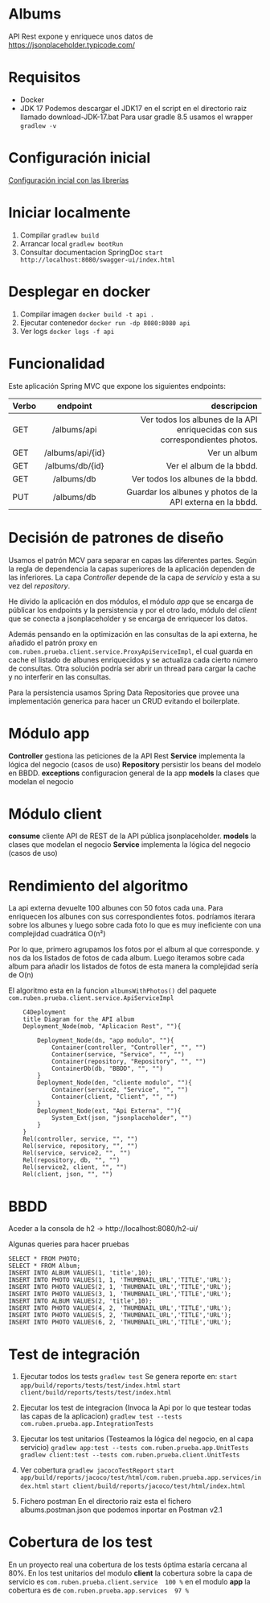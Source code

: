
# Albums
API Rest expone  y enriquece unos datos de https://jsonplaceholder.typicode.com/


# Requisitos
- Docker
- JDK 17 
Podemos descargar el JDK17 en el script en el directorio raiz llamado download-JDK-17.bat
Para usar gradle 8.5 usamos el wrapper ```gradlew -v```


# Configuración inicial
[Configuración incial con las librerías](https://start.spring.io/#!type=gradle-project&language=java&platformVersion=3.2.1&packaging=war&jvmVersion=17&groupId=com.typicode&artifactId=jsonplaceholder&name=jsonplaceholder&description=Api%20Rest&packageName=com.typicode.jsonplaceholder&dependencies=data-jpa,h2,web,devtools,cloud-feign,lombok)


# Iniciar localmente
1. Compilar
```gradlew build```
2. Arrancar local
```gradlew bootRun```
3. Consultar documentacion SpringDoc
```start http://localhost:8080/swagger-ui/index.html```


# Desplegar en docker
1. Compilar imagen
```docker build -t api . ```
2. Ejecutar contenedor
```docker run -dp 8080:8080 api ```
3. Ver logs
```docker logs -f api ```

# Funcionalidad
Este aplicación Spring MVC que expone los siguientes endpoints:

| Verbo                  | endpoint              |descripcion            |
| :----------------------|:---------------------:| ---------------------:|
| GET                    | /albums/api           | Ver todos los albunes de la API enriquecidas con sus correspondientes photos.    |
| GET                    | /albums/api/{id}      | Ver un album                                                    |
| GET                    | /albums/db/{id}       | Ver el album de la bbdd.                                        |
| GET                    | /albums/db            | Ver todos los albunes de la bbdd.                               |
| PUT                    | /albums/db            | Guardar los albunes y photos de la API externa en la bbdd.      |


# Decisión de patrones de diseño
Usamos el patrón MCV para separar en capas las diferentes partes.
Según la regla de dependencia la capas superiores de la aplicación dependen de las inferiores. 
La capa *Controller* depende de la capa de *servicio* y esta a su vez del *repository*.

He divido la aplicación en dos módulos, el módulo *app* que se encarga de públicar los endpoints y la persistencia
y por el otro lado, módulo del *client* que se conecta a jsonplaceholder y se encarga de enriquecer los datos.

Además pensando en la optimización en las consultas de la api externa, he añadido el patrón proxy 
en `com.ruben.prueba.client.service.ProxyApiServiceImpl`, el cual guarda en cache el listado de albunes enriquecidos
y se actualiza cada cierto número de consultas. Otra solución podría ser abrir un thread para cargar la cache 
y no interferir en las consultas.

Para la persistencia usamos Spring Data Repositories que provee una implementación 
generica para hacer un CRUD evitando el boilerplate.


# Módulo app
**Controller** gestiona las peticiones de la API Rest
**Service** implementa la lógica del negocio (casos de uso)
**Repository** persistir los beans del modelo en BBDD.
**exceptions** configuracion general de la app
**models** la clases que modelan el negocio

# Módulo client
**consume** cliente API de REST de la API pública jsonplaceholder.
**models** la clases que modelan el negocio
**Service** implementa la lógica del negocio (casos de uso)


# Rendimiento del algoritmo 
La api externa devuelte 100 albunes con 50 fotos cada una.
Para enriquecen los albunes con sus correspondientes fotos. 
podríamos iterara sobre los albunes y luego sobre cada foto 
lo que es muy ineficiente con una complejidad cuadrática O(n²)	

Por lo que, primero agrupamos los fotos por el album al que corresponde.
y nos da los listados de fotos de cada album.
Luego iteramos sobre cada album para añadir los listados de fotos
de esta manera la complejidad sería de O(n)	

El algoritmo esta en la funcion `albumsWithPhotos()` del paquete
`com.ruben.prueba.client.service.ApiServiceImpl`

```mermaid
    C4Deployment
    title Diagram for the API album
    Deployment_Node(mob, "Aplicacion Rest", ""){
        
        Deployment_Node(dn, "app modulo", ""){
            Container(controller, "Controller", "", "")
            Container(service, "Service", "", "")
            Container(repository, "Repository", "", "")
            ContainerDb(db, "BBDD", "", "")
        }
        Deployment_Node(den, "cliente modulo", ""){
            Container(service2, "Service", "", "")
            Container(client, "Client", "", "")
        }
        Deployment_Node(ext, "Api Externa", ""){
            System_Ext(json, "jsonplaceholder", "")
        }
    }
    Rel(controller, service, "", "")
    Rel(service, repository, "", "")
    Rel(service, service2, "", "")
    Rel(repository, db, "", "")
    Rel(service2, client, "", "")
    Rel(client, json, "", "")
```

# BBDD
Aceder a la consola de h2 -> http://localhost:8080/h2-ui/

Algunas queries para hacer pruebas
```
SELECT * FROM PHOTO;
SELECT * FROM Album;
INSERT INTO ALBUM VALUES(1, 'title',10);
INSERT INTO PHOTO VALUES(1, 1, 'THUMBNAIL_URL','TITLE','URL');
INSERT INTO PHOTO VALUES(2, 1, 'THUMBNAIL_URL','TITLE','URL');
INSERT INTO PHOTO VALUES(3, 1, 'THUMBNAIL_URL','TITLE','URL');
INSERT INTO ALBUM VALUES(2, 'title',10);
INSERT INTO PHOTO VALUES(4, 2, 'THUMBNAIL_URL','TITLE','URL');
INSERT INTO PHOTO VALUES(5, 2, 'THUMBNAIL_URL','TITLE','URL');
INSERT INTO PHOTO VALUES(6, 2, 'THUMBNAIL_URL','TITLE','URL');
```

# Test de integración
1. Ejecutar todos los tests
```gradlew test``` 
Se genera reporte en:
```start app/build/reports/tests/test/index.html``` 
```start client/build/reports/tests/test/index.html``` 

2. Ejecutar los test de integracion
(Invoca la Api por lo que testear todas las capas de la aplicacion)
```gradlew test --tests com.ruben.prueba.app.IntegrationTests```

3. Ejecutar los test unitarios
(Testeamos la lógica del negocio, en al capa servicio)
```gradlew app:test --tests com.ruben.prueba.app.UnitTests```
```gradlew client:test --tests com.ruben.prueba.client.UnitTests ```

4. Ver cobertura
```gradlew jacocoTestReport```
```start app/build/reports/jacoco/test/html/com.ruben.prueba.app.services/index.html```
```start client/build/reports/jacoco/test/html/index.html```

5. Fichero postman
En el directorio raiz esta el fichero albums.postman.json
que podemos inportar en Postman v2.1


# Cobertura de los test
En un proyecto real una cobertura de los tests óptima estaría cercana al 80%.
En los test unitarios del modulo **client** la cobertura sobre la capa de servicio es
```com.ruben.prueba.client.service  100 %```
en el modulo **app** la cobertura es de
```com.ruben.prueba.app.services  97 %```




